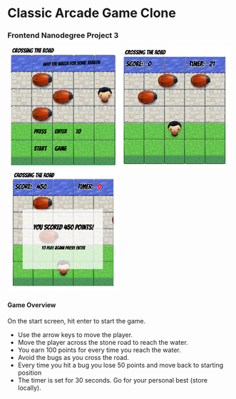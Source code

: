 # Classic Arcade Game Clone
### Frontend Nanodegree Project 3
![Arcade Game: Start Screen](images/GameStartScreen.png)![Arcade Game: Gam ePlay](images/gamePlay.png)![Arcade Game: Game Over](images/gameOver.png)

#### Game Overview

On the start screen, hit enter to start the game.

- Use the arrow keys to move the player.
- Move the player across the stone road to reach the water.
- You earn 100 points for every time you reach the water.
- Avoid the bugs as you cross the road.
- Every time you hit a bug you lose 50 points and move back to starting position
- The timer is set for 30 seconds. Go for your personal best (store locally).


